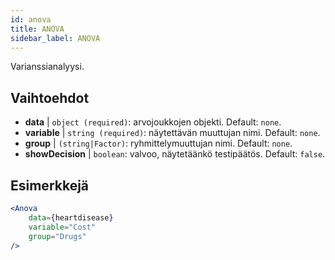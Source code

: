 ```yaml
---
id: anova
title: ANOVA
sidebar_label: ANOVA
---
```


Varianssianalyysi.

## Vaihtoehdot

* __data__ | `object (required)`: arvojoukkojen objekti. Default: `none`.
* __variable__ | `string (required)`: näytettävän muuttujan nimi. Default: `none`.
* __group__ | `(string|Factor)`: ryhmittelymuuttujan nimi. Default: `none`.
* __showDecision__ | `boolean`: valvoo, näytetäänkö testipäätös. Default: `false`.


## Esimerkkejä

```jsx live
<Anova
    data={heartdisease} 
    variable="Cost"
    group="Drugs"
/>
```
